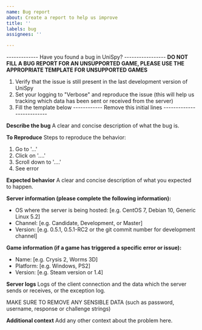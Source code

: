 ```yaml
---
name: Bug report
about: Create a report to help us improve
title: ''
labels: bug
assignees: ''

---
```


------------- Have you found a bug in UniSpy? -----------------
**DO NOT FILL A BUG REPORT FOR AN UNSUPPORTED GAME, PLEASE USE THE APPROPRIATE TEMPLATE FOR UNSUPPORTED GAMES**
1. Verify that the issue is still present in the last development version of UniSpy
2. Set your logging to "Verbose" and reproduce the issue (this will help us tracking which data has been sent or received from the server)
3. Fill the template below
------------ Remove this initial lines --------------------------

**Describe the bug**
A clear and concise description of what the bug is.

**To Reproduce**
Steps to reproduce the behavior:
1. Go to '...'
2. Click on '....'
3. Scroll down to '....'
4. See error

**Expected behavior**
A clear and concise description of what you expected to happen.

**Server information (please complete the following information):**
 - OS where the server is being hosted: [e.g. CentOS 7, Debian 10, Generic Linux 5.2]
 - Channel: [e.g. Candidate, Development, or Master]
 - Version: [e.g. 0.5.1, 0.5.1-RC2 or the git commit number for development channel]

**Game information (if a game has triggered a specific error or issue):**
- Name: [e.g. Crysis 2, Worms 3D]
- Platform: [e.g.  Windows, PS2]
- Version: [e.g. Steam version or 1.4]

**Server logs**
Logs of the client connection and the data which the server sends or receives, or the exception log.

MAKE SURE TO REMOVE ANY SENSIBLE DATA (such as password, username, response or challenge strings)

**Additional context**
Add any other context about the problem here.
